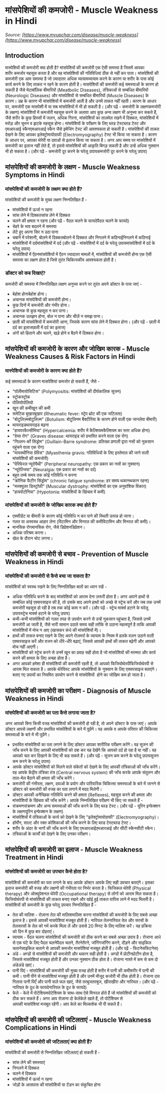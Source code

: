 # मांसपेशियों की कमजोरी - Muscle Weakness in Hindi
_Source: [https://www.myupchar.com/disease/muscle-weakness](https://www.myupchar.com/disease/muscle-weakness)_

## Introduction
मास्पेशियों की कमजोरी क्या होती है?
मांसपेशियों की कमजोरी एक ऐसी समस्या है जिसमें आपका शरीर कमजोर महसूस करता है और वह मांसपेशियों की गतिविधियां ठीक से नहीं कर पाता।
मांसपेशियों की कमजोरी एक आम समस्या है जो ज़्यादातर अधिक व्यायामव्यायाम करने के कारण या शरीर के पास कोई कार्य करने के लिए ताकत न रहने के कारण होती है। मासपेशियों की कमजोरी कई समस्याओं के कारण हो सकती है जैसे मेटाबॉलिक बीमारियों (Meatbolic Diseases), तंत्रिकाओं से सम्बंधित बीमारियों (Neurologic Diseases) और मांसपेशियों से सम्बंधित बीमारियों (Muscle Diseases) के कारण। उम्र के कारण भी मांसपेशियों में कमजोरी आती है और उनमें ताकत नहीं रहती। कारण के आधार पर, कमजोरी एक मासपेशी में या सब मांसपेशियों में भी हो सकती है।
(और पढ़ें - कमजोरी के लक्षणकमजोरी के लक्षण)
मांसपेशियों में कमजोरी महसूस करने के अलावा आप कुछ अन्य लक्षण भी अनुभव कर सकते हैं, जैसे शरीर के कुछ हिस्सों में जलन, अधिक गिरना, मांसपेशियों का तालमेल रखने में दिक्कत, मांसपेशियों में मरोड़ और चुभन व झटके महसूस होना।
मांसपेशियों के परीक्षण के लिए ब्लड टेस्टब्लड टेस्ट और एमआरआई स्कैनएमआरआई स्कैन जैसे इमेजिंग टेस्ट की आवश्यकता हो सकती है। मांसपेशियों की ताकत देखने के लिए आपका इलेक्ट्रोमायोग्राफी (Electromyography) टेस्ट भी किया जा सकता है।
कारण के आधार पर, आपका थेरेपी या दवाओं से इलाज किया जा सकता है। अगर आप समय पर मांसपेशियों में कमजोरी का इलाज नहीं लेते हैं, तो इससे मांसपेशियों की आकृति बिगड़ सकती है और उन्हें अधिक नुक्सान भी हो सकता है।
(और पढ़ें - कमजोरी दूर करने के घरेलू उपायकमजोरी दूर करने के घरेलू उपाय)

## मांसपेशियों की कमजोरी के लक्षण - Muscle Weakness Symptoms in Hindi
### मांसपेशियों की कमजोरी के लक्षण क्या होते हैं?
मांसपेशियों की कमजोरी के मुख्य लक्षण निम्नलिखित हैं -
- मांसपेशियों में ऊर्जा न रहना
- सांस लेने में दिक्कतसांस लेने में दिक्कत
- चलने की क्षमता न रहना (और पढ़ें - पैदल चलने के फायदेपैदल चलने के फायदे)
- चेहरे के भाव बदलने में समस्या
- लेटे हुए अपना सिर न उठा पाना
- चबाने में परेशानी, बोलने में दिक्कतबोलने में दिक्कत और निगलने में कठिनाईनिगलने में कठिनाई
- मांसपेशियों में दर्दमांसपेशियों में दर्द (और पढ़ें - मांसपेशियों में दर्द के घरेलू उपायमांसपेशियों में दर्द के घरेलू उपाय)
- मांसपेशियों में ऐंठनमांसपेशियों में ऐंठन
ज़्यादातर मामलों में, मांसपेशियों की कमजोरी होना एक ऐसी समस्या का लक्षण होता है जिसे तुरंत चिकित्स्कीय आवश्यकता होती है।
### डॉक्टर को कब दिखाएं?
कमजोरी की समस्या में निम्नलिखित लक्षण अनुभव करने पर तुरंत अपने डॉक्टर के पास जाएं -
- बेहोश होनाबेहोश होना।
- अचानक मांसपेशियों की कमजोरी होना।
- कुछ दिनों में कमजोरी और गंभीर होना।
- अचानक से कुछ महसूस न कर पाना।
- अचानक उलझन होना, बोल न पाना और चीज़ें न समझ पाना।
- छाती की मांसपेशियों में कमजोरी आना, जिसके कारण सांस लेने में दिक्कत होना। (और पढ़ें - छाती में दर्द का इलाजछाती में दर्द का इलाज)
- अंगों को हिलाने और चलने, खड़े होने व बैठने में दिक्कत होना।

## मांसपेशियों की कमजोरी के कारण और जोखिम कारक - Muscle Weakness Causes & Risk Factors in Hindi
### मास्पेशियों की कमजोरी के कारण क्या होते हैं?
कई समस्याओं के कारण मासपेशियां कमजोर हो सकती हैं, जैसे -
- "पॉलीमायोसिटिस" (Polymyositis: मांसपेशियों की दीर्घकालिक सूजन)
- स्ट्रोकस्ट्रोक
- पोलियोपोलियो
- खून की कमीखून की कमी
- रूमेटिक बुखारबुखार (Rheumatic fever: स्ट्रेप थ्रोट की एक जटिलता)
- "बोटुलिज़्मबोटुलिज़्म" (Botulism: बोटुलिनम बैक्टीरिया के कारण होने वाली एक जानलेवा बीमारी)
- थायराइडथायराइड बढ़ना
- "हायपरकैल्सीमिया" (Hypercalcemia: शरीर में कैल्शियमकैल्शियम का स्तर अधिक होना)
- "ग्रेव्स रोग" (Graves disease: थायराइड को प्रभावित करने वाला एक रोग)
- "गिल्लन-बर्रे सिंड्रोम" (Guillain-Barre syndrome: प्रतिरक्षा प्रणाली द्वारा नसों को नुकसान पहुंचने वाला एक रोग)
- "मायस्थीनिया ग्रेविस" (Myasthenia gravis: गतिविधियों के लिए इस्तेमाल की जाने वाली मांसपेशियों की कमजोरी)
- "पेरिफेरल न्यूरोपैथी" (Peripheral neuropathy: एक प्रकार का नसों का नुक्सान)
- "न्यूरेल्जिया" (Neuralgia: एक प्रकार का नसों का दर्द)
- बहुत लम्बे समय तक कोई गतिविधि न करना
- "क्रोनिक फैटीग सिंड्रोम​" (chronic fatigue syndrome: हर समय थकानथकान रहना)
- "मस्क्युलर डिस्ट्रॉफी" (Muscular dystrophy: मांसपेशियों का एक अनुवांशिक विकार)
- "हायपोटोनिया" (Hypotonia: मांसपेशियों के खिंचाव में कमी)
### मांसपेशियों की कमजोरी के जोखिम कारक क्या होते हैं?
- एक्सीडेंट या बीमारी के कारण कोई गतिविधि न कर पाने की स्थिती उत्पन्न हो जाना।
- गलत या अस्वस्थ आहार लेना (विटामिन और मिनरल की कमीविटामिन और मिनरल की कमी)।
- मानसिक रोगमानसिक रोग, जैसे डिप्रेशनडिप्रेशन।
- अधिक परिश्रम करना।
- खेल के दौरान चोट लगना।

## मांसपेशियों की कमजोरी से बचाव - Prevention of Muscle Weakness in Hindi
### मांसपेशियों की कमजोरी से कैसे बचा जा सकता है?
मांसपेशियों को स्वस्थ रखने के लिए निम्नलिखित बातों का ध्यान रखें -
- अधिक गतिविधि करने के बाद मांसपेशियों को आराम देना ज़रूरी होता है। अगर आपने हाथों से सम्बंधित कोई एक्सरसाइज की है, तो उसके बाद अपने हाथों को अच्छे से स्ट्रेच करें और जब तक उनमें कमजोरी महसूस हो रही है तब तक कोई काम न करें। (और पढ़ें - स्ट्रेच मार्क्स हटाने के घरेलू उपायस्ट्रेच मार्क्स हटाने के घरेलू उपाय)
- कभी-कभी मांसपेशियों को गलत तरह से उपयोग करने से उन्हें नुकसान पहुंचता है, जिससे उनमें कमजोरी आ जाती है, जैसे भारी सामान उठाते समय सही तरीके से उठाना महत्वपूर्ण है ताकि आपकी मांसपेशियों में मोच न आए (खासकर कंधे की मांसपेशियों में)।
- हाथों की ताकत बनाए रखने के लिए अपने रोज़मर्रा के व्यायाम के नियम में हलके वज़न उठाने वाली एक्सरसाइज करें और वजन को धीरे-धीरे बढ़ाएं, जिससे आपकी हाथों की ताकत बढ़ेगी और आपको मोच नहीं आएगी।
- मांसपेशियों को स्ट्रेच करने से उनमें खून का प्रवाह सही होता है जो मांसपेशियों की मरम्मत और कार्य करने की क्षमता के लिए अच्छा होता है।
- अगर आपको हमेशा ही मांसपेशियों की कमजोरी रहती है, तो आपको फिजियोथेरपीफिजियोथेरपी से आराम मिल सकता है। आपके थेरेपिस्ट आपके मांसपेशियों के नुक्सान के लिए एक्सरसाइज बताएंगे।
बताए गए उपायों का नियमित उपयोग करने से मांसपेशियों  होने का जोखिम कम हो जाता है।

## मांसपेशियों की कमजोरी का परीक्षण - Diagnosis of Muscle Weakness in Hindi
### मांसपेशियों की कमजोरी का पता कैसे लगाया जाता है?
अगर आपको बिना किसी वजह मांसपेशियों की कमजोरी हो रही है, तो अपने डॉक्टर के पास जाएं। आपके डॉक्टर आपसे लक्षणों और प्रभावित मांसपेशियों के बारे में पूछेंगे। वह आपके व आपके परिवार की चिकित्सा समस्याओं के बारे में भी पूछेंगे।
- प्रभावित मांसपेशियों का पता लगाने के लिए डॉक्टर आपका शारीरिक परीक्षण करेंगे। वह सूजन की जाँच करने के लिए आपकी मांसपेशियों को दबा कर यह देखेंगे कि आपको दर्द हो रहा है या नहीं। वह आपको चल कर दिखाने के लिए भी कह सकते हैं। (और पढ़ें - सूजन कम करने के घरेलू उपायसूजन कम करने के घरेलू उपाय)
- आपके डॉक्टर मांसपेशियों को मिलने वाले संकेतों को देखने के लिए आपकी तंत्रिकाओं की जाँच करेंगे। वह आपके केंद्रीय तंत्रिका तंत्र (Central nervous system) की जाँच करके आपके संतुलन और ताल-मेल बैठाने की क्षमता की जाँच करेंगे।
- कमजोरी की गंभीरता, लक्षण, दवाओं के प्रयोग और पारिवारिक चिकित्सा समस्याओं के बारे में जानने से डॉक्टर को कमजोरी की वजह का पता लगाने में मदद मिलेगी।
- डॉक्टर आपकी अनैच्छिक गतिविधि करने की क्षमता (Reflexes), महसूस करने की क्षमता और मांसपेशियों के खिंचाव की जाँच करेंगे।
आपके निम्नलिखित परीक्षण भी किए जा सकते हैं -
- संक्रमणसंक्रमण और अन्य समस्याओं की जाँच करने के लिए ब्लड टेस्ट। (और पढ़ें - यूरिन इन्फेक्शन के लक्षणयूरिन इन्फेक्शन के लक्षण)
- मांसपेशियों में तंत्रिकाओं के कार्य को देखने के लिए "इलेक्ट्रोमायोग्राफी" (Electromyography)।
- हॉर्मोन, साल्ट और रक्त कोशिकाओं की जाँच करने के लिए ब्लड टेस्टब्लड टेस्ट।
- शरीर के अंदर के भागों की जाँच करने के लिए एमआरआईएमआरआई और सीटी स्कैनसीटी स्कैन।
- तंत्रिकाओं के कार्यों को देखने के लिए उनका परीक्षण।

## मांसपेशियों की कमजोरी का इलाज - Muscle Weakness Treatment in Hindi
### मांसपेशियों की कमजोरी का उपचार कैसे होता है?
मांसपेशियों की कमजोरी का पता लगाने के बाद आपके डॉक्टर आपके लिए सही उपचार बताएंगे। इसका इलाज कमजोरी की वजह और लक्षणों की गंभीरता पर निर्भर करता है।
फिजिकल थेरेपी (Physical therapy) और ऑक्यूपेशनल थेरेपी (Occupational therapy) से लोगों को आराम मिल सकता है। फिजियोथेरपी से मांसपेशियों की ताकत बनाए रखने और खोई हुई ताकत वापिस लाने में मदद मिलती है।
मांसपेशियों की कमजोरी के कुछ घरेलू उपचार निम्नलिखित हैं -
- तेल की मालिश - रोज़ाना तेल की मालिशमालिश करना मांसपेशियों की कमजोरी के लिए सबसे अच्छा इलाज है। इससे आपकी मासपेशियां मजबूत होती हैं। नारियल तेलनारियल तेल और सरसों के तेलसरसों के तेल को गर्म करके मिला लें और उससे 20 मिनट के लिए मालिश करें। यह प्रक्रिया को दिन में कुछ बार दोहराएं।
- व्यायाम - पैदल चलना मांसपेशियों की कमजोरी को ठीक करने का सबसे अच्छा उपाय है। रोजाना आधे से एक घंटे के लिए पैदल चलनेपैदल चलने, तैरनेतैरने, जॉगिंगजॉगिंग करने, दौड़ने और साइकिल चलानेसाइकिल चलाने से आपकी कमजोर मासपेशियां मजबूत होती हैं। (और पढ़ें - फिटनेसफिटनेस)
- अंडे - अण्डों से मांसपेशियों की कमजोरी और थकान सही होती है। अण्डों में प्रोटीनप्रोटीन होता है, जिससे मासपेशियां मजबूत होती हैं और उनका नुक्सान ठीक होता है। रोजाना नाश्ते में कम से कम दो अंडेअंडे खाएं।
- पानी पिएं - मांसपेशियों की कमजोरी की मुख्य वजह होती है शरीर में पानी की कमीशरीर में पानी की कमी। पानी पीने से मासपेशियां मजबूत होती है और उनमें मौजूद कजोरी भी ठीक होती है। रोजाना दस गिलास पानी पिएँ और पानी वाले फल खाएं, जैसे तरबूजतरबूज, खीराखीरा और नारियल। (और पढ़ें - नारियल के दूध के फायदेनारियल के दूध के फायदे)
- केले - केले में पोटेशियमपोटेशियम के साथ-साथ ऐसे मिनरल होते हैं जो मांसपेशियों की कमजोरी को ठीक कर सकते हैं। अगर आप रोज़ाना दो केलेकेले खाते हैं, तो पोटैशियम से आपकी मासपेशियां मजबूत रहेंगी। आप केले का मिल्कशेक भी पी सकते हैं।

## मांसपेशियों की कमजोरी की जटिलताएं - Muscle Weakness Complications in Hindi
### मांसपेशियों की कमजोरी की जटिलताएं क्या होती हैं?
मांसपेशियों की कमजोरी से निम्नलिखित जटिलताएं हो सकती हैं -
- सांस लेने की समस्याएं
- निगलने में दिक्कत
- चलने में दिक्कत
- मांसपेशियों में ऊर्जा न रहना
- जोड़ों के आसपास की मांसपेशियों या टेंडन का संकुचित होना

